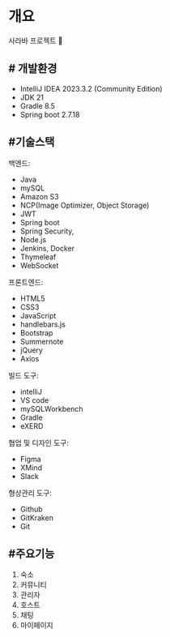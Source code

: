 # 개요
사라바 프로젝트 🧳

## # 개발환경

- IntelliJ IDEA 2023.3.2 (Community Edition)
- JDK 21
- Gradle 8.5
- Spring boot 2.7.18

## #기술스택

백엔드: 

- Java
- mySQL
- Amazon S3
- NCP(Image Optimizer, Object Storage)
- JWT
- Spring boot
- Spring Security,
- Node.js
- Jenkins, Docker
- Thymeleaf
- WebSocket

프론트엔드: 

- HTML5
- CSS3
- JavaScript
- handlebars.js
- Bootstrap
- Summernote
- jQuery
- Axios

빌드 도구: 

- intelliJ
- VS code
- mySQLWorkbench
- Gradle
- eXERD

협업 및 디자인 도구: 

- Figma
- XMind
- Slack

형상관리 도구: 

- Github
- GitKraken
- Git

## #주요기능

1. 숙소
2. 커뮤니티
3. 관리자
4. 호스트
5. 채팅
6. 마이페이지
